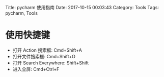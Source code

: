 Title: pycharm 使用指南
Date: 2017-10-15 00:03:43
Category: Tools
Tags: pycharm, Tools

# 使用快捷键

* 打开 Action 搜索框: Cmd+Shift+A
* 打开文件搜索框: Cmd+Shift+O
* 打开 Search Everywhere: Shift+Shift
* 进入全屏: Cmd+Ctrl+F